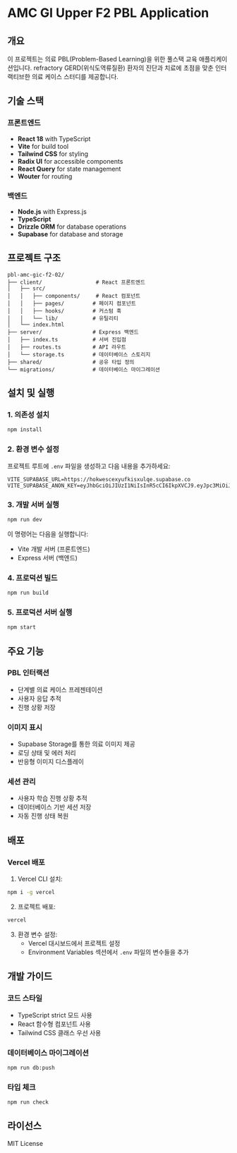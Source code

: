 # AMC GI Upper F2 PBL Application

## 개요

이 프로젝트는 의료 PBL(Problem-Based Learning)을 위한 풀스택 교육 애플리케이션입니다. refractory GERD(위식도역류질환) 환자의 진단과 치료에 초점을 맞춘 인터랙티브한 의료 케이스 스터디를 제공합니다.

## 기술 스택

### 프론트엔드
- **React 18** with TypeScript
- **Vite** for build tool
- **Tailwind CSS** for styling
- **Radix UI** for accessible components
- **React Query** for state management
- **Wouter** for routing

### 백엔드
- **Node.js** with Express.js
- **TypeScript**
- **Drizzle ORM** for database operations
- **Supabase** for database and storage

## 프로젝트 구조

```
pbl-amc-gic-f2-02/
├── client/                 # React 프론트엔드
│   ├── src/
│   │   ├── components/     # React 컴포넌트
│   │   ├── pages/         # 페이지 컴포넌트
│   │   ├── hooks/         # 커스텀 훅
│   │   └── lib/           # 유틸리티
│   └── index.html
├── server/                # Express 백엔드
│   ├── index.ts           # 서버 진입점
│   ├── routes.ts          # API 라우트
│   └── storage.ts         # 데이터베이스 스토리지
├── shared/                # 공유 타입 정의
└── migrations/            # 데이터베이스 마이그레이션
```

## 설치 및 실행

### 1. 의존성 설치

```bash
npm install
```

### 2. 환경 변수 설정

프로젝트 루트에 `.env` 파일을 생성하고 다음 내용을 추가하세요:

```env
VITE_SUPABASE_URL=https://hokwescexyufkisxulqe.supabase.co
VITE_SUPABASE_ANON_KEY=eyJhbGciOiJIUzI1NiIsInR5cCI6IkpXVCJ9.eyJpc3MiOiJzdXBhYmFzZSIsInJlZiI6Imhva3dlc2NleHl1Zmtpc3h1bHFlIiwicm9sZSI6ImFub24iLCJpYXQiOjE3NTM3NjIxNjAsImV4cCI6MjA2OTMzODE2MH0.SS9wztt7rOzsGYwDG_ozPKVYctCylvK32RwwmME2t2I
```

### 3. 개발 서버 실행

```bash
npm run dev
```

이 명령어는 다음을 실행합니다:
- Vite 개발 서버 (프론트엔드)
- Express 서버 (백엔드)

### 4. 프로덕션 빌드

```bash
npm run build
```

### 5. 프로덕션 서버 실행

```bash
npm start
```

## 주요 기능

### PBL 인터랙션
- 단계별 의료 케이스 프레젠테이션
- 사용자 응답 추적
- 진행 상황 저장

### 이미지 표시
- Supabase Storage를 통한 의료 이미지 제공
- 로딩 상태 및 에러 처리
- 반응형 이미지 디스플레이

### 세션 관리
- 사용자 학습 진행 상황 추적
- 데이터베이스 기반 세션 저장
- 자동 진행 상태 복원

## 배포

### Vercel 배포

1. Vercel CLI 설치:
```bash
npm i -g vercel
```

2. 프로젝트 배포:
```bash
vercel
```

3. 환경 변수 설정:
   - Vercel 대시보드에서 프로젝트 설정
   - Environment Variables 섹션에서 `.env` 파일의 변수들을 추가

## 개발 가이드

### 코드 스타일
- TypeScript strict 모드 사용
- React 함수형 컴포넌트 사용
- Tailwind CSS 클래스 우선 사용

### 데이터베이스 마이그레이션
```bash
npm run db:push
```

### 타입 체크
```bash
npm run check
```

## 라이선스

MIT License 